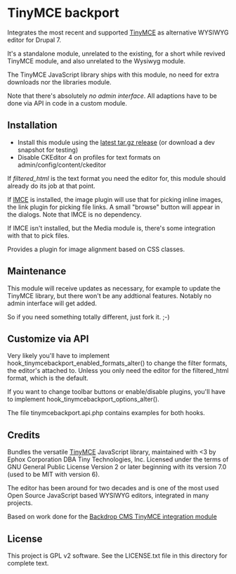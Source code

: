 # TinyMCE backport

Integrates the most recent and supported [TinyMCE](https://www.tiny.cloud/)
 as alternative WYSIWYG editor for Drupal 7.

It's a standalone module, unrelated to the existing, for a short while revived
 TinyMCE module, and also unrelated to the Wysiwyg module.

The TinyMCE JavaScript library ships with this module, no need for extra
downloads nor the libraries module.

Note that there's absolutely *no admin interface*. All adaptions have to be
done via API in code in a custom module.

## Installation

- Install this module using the
  [latest tar.gz release](https://github.com/indigoxela/tinymcebackport/releases/latest)
  (or download a dev snapshot for testing)
- Disable CKEditor 4 on profiles for text formats on admin/config/content/ckeditor

If *filtered_html* is the text format you need the editor for, this module
should already do its job at that point.

If [IMCE](https://www.drupal.org/project/imce) is installed, the image plugin
will use that for picking inline images, the link plugin for picking file links.
A small "browse" button will appear in the dialogs.
Note that IMCE is no dependency.

If IMCE isn't installed, but the Media module is, there's some
integration with that to pick files.

Provides a plugin for image alignment based on CSS classes.

## Maintenance

This module will receive updates as necessary, for example to update the
TinyMCE library, but there won't be any addtional features. Notably no
admin interface will get added.

So if you need something totally different, just fork it. ;-)

## Customize via API

Very likely you'll have to implement
hook_tinymcebackport_enabled_formats_alter() to change the filter formats,
the editor's attached to. Unless you only need the editor for the
filtered_html format, which is the default.

If you want to change toolbar buttons or enable/disable plugins, you'll have to
implement hook_tinymcebackport_options_alter().

The file tinymcebackport.api.php contains examples for both hooks.

## Credits

Bundles the versatile [TinyMCE](https://www.tiny.cloud/) JavaScript library,
maintained with <3 by Ephox Corporation DBA Tiny Technologies, Inc. Licensed
under the terms of GNU General Public License Version 2 or later beginning with
its version 7.0 (used to be MIT with version 6).

The editor has been around for two decades and is one of the most used
Open Source JavaScript based WYSIWYG editors, integrated in many projects.

Based on work done for the
[Backdrop CMS TinyMCE integration module](https://backdropcms.org/project/tinymce)

## License

This project is GPL v2 software. See the LICENSE.txt file in this directory for complete text.
